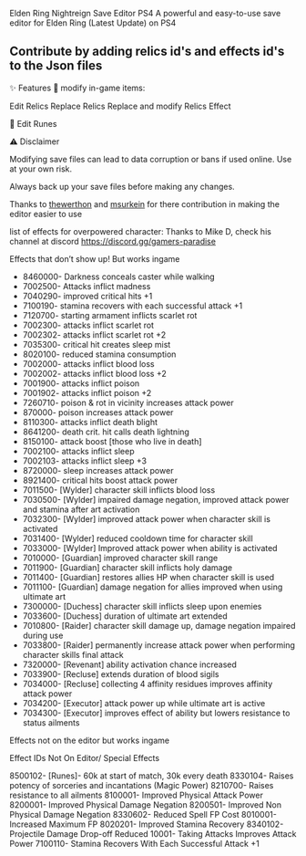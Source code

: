 Elden Ring Nightreign Save Editor PS4
A powerful and easy-to-use save editor for Elden Ring (Latest Update) on PS4 

## Contribute by adding relics id's and effects id's to the Json files

✨ Features
🔧 modify in-game items:

Edit Relics
Replace Relics
Replace and modify Relics Effect

💎 Edit Runes

⚠️ Disclaimer

Modifying save files can lead to data corruption or bans if used online. Use at your own risk.

Always back up your save files before making any changes.


Thanks to [thewerthon](https://github.com/thewerthon) and [msurkein](https://github.com/msurkein) for there contribution in making the editor easier to use

list of effects for overpowered character:
Thanks to Mike D, check his channel at discord https://discord.gg/gamers-paradise

Effects that don’t show up! But works ingame

* 8460000- Darkness conceals caster while walking
* 7002500- Attacks inflict madness
* 7040290- improved critical hits +1
* 7100190- stamina recovers with each successful attack +1
* 7120700- starting armament inflicts scarlet rot
* 7002300- attacks inflict scarlet rot
* 7002302- attacks inflict scarlet rot +2
* 7035300- critical hit creates sleep mist
* 8020100- reduced stamina consumption 
* 7002000- attacks inflict blood loss
* 7002002- attacks inflict blood loss +2
* 7001900- attacks inflict poison
* 7001902- attacks inflict poison +2
* 7260710- poison & rot in vicinity  increases attack power
* 870000- poison increases attack power 
* 8110300- attacks inflict death blight 
* 8641200- death crit. hit calls death lightning
* 8150100- attack boost [those who live in death]
* 7002100- attacks inflict sleep
* 7002103- attacks inflict sleep +3
* 8720000- sleep increases attack power 
* 8921400- critical hits boost attack power
* 7011500- [Wylder] character skill inflicts blood loss
* 7030500- [Wylder] impaired damage negation, improved attack power and stamina after art activation
* 7032300- [Wylder] improved attack power when character skill is activated 
* 7031400- [Wylder] reduced cooldown time for character skill
* 7033000- [Wylder] Improved attack power when ability is activated 
* 7010000- [Guardian] improved character skill range 
* 7011900- [Guardian] character skill inflicts holy damage 
* 7011400- [Guardian] restores allies HP when character skill is used 
* 7011100- [Guardian] damage negation for allies improved when using ultimate art
* 7300000- [Duchess] character skill inflicts sleep upon enemies
* 7033600- [Duchess] duration of ultimate art extended 
* 7010800- [Raider] character skill damage up, damage negation impaired during use 
* 7033800- [Raider] permanently increase attack power when performing character skills final attack
* 7320000- [Revenant] ability activation chance increased 
* 7033900- [Recluse] extends duration of blood sigils 
* 7034000- [Recluse] collecting 4 affinity residues improves affinity attack power 
* 7034200- [Executor] attack power up while ultimate art is active 
* 7034300- [Executor] improves effect of ability but lowers resistance to status ailments

Effects not on the editor but works ingame

Effect IDs Not On Editor/ Special Effects 

8500102- [Runes]- 60k at start of match, 30k every death
8330104- Raises potency of sorceries and incantations (Magic Power)
8210700- Raises resistance to all ailments 
8100001- Improved Physical Attack Power
8200001- Improved Physical Damage Negation
8200501- Improved Non Physical Damage Negation
8330602- Reduced Spell FP Cost
8010001- Increased Maximum FP
8020201- Improved Stamina Recovery 
8340102- Projectile Damage Drop-off Reduced 
10001- Taking Attacks Improves Attack Power
7100110- Stamina Recovers With Each Successful Attack +1
